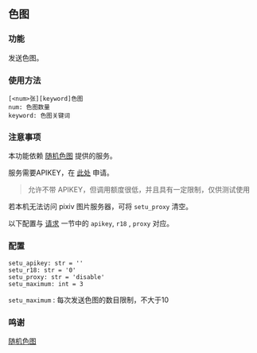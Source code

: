 色图
-------------

### 功能

发送色图。

### 使用方法

```plain
[<num>张][keyword]色图
num: 色图数量
keyword: 色图关键词
```

### 注意事项

本功能依赖 [随机色图](https://api.lolicon.app/#/setu) 提供的服务。

服务需要APIKEY，在 [此处](https://api.lolicon.app/#/setu?id=apikey) 申请。

> 允许不带 APIKEY，但调用额度很低，并且具有一定限制，仅供测试使用

若本机无法访问 pixiv 图片服务器，可将 `setu_proxy` 清空。

以下配置与 [请求](https://api.lolicon.app/#/setu?id=%e8%af%b7%e6%b1%82) 一节中的 `apikey`, `r18` , `proxy` 对应。

### 配置

```python3
setu_apikey: str = ''
setu_r18: str = '0'
setu_proxy: str = 'disable'
setu_maximum: int = 3
```

`setu_maximum` : 每次发送色图的数目限制，不大于10

### 鸣谢

[随机色图](https://api.lolicon.app/#/setu)
